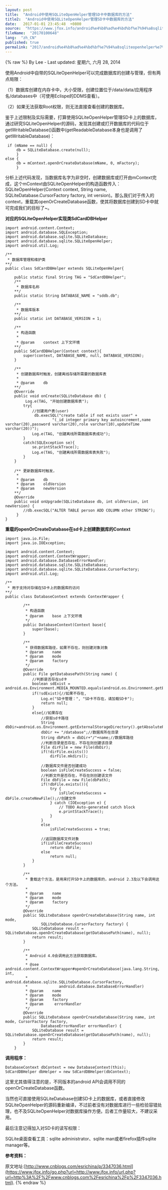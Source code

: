 ```yaml
---
layout: post
title:  "Android中使用SQLiteOpenHelper管理SD卡中数据库的方法"
title2:  "Android中使用SQLiteOpenHelper管理SD卡中数据库的方法"
date:   2017-01-01 23:45:48  +0800
source:  "https://www.jfox.info/android%e4%b8%ad%e4%bd%bf%e7%94%a8sqliteopenhelper%e7%ae%a1%e7%90%86sd%e5%8d%a1%e4%b8%ad%e6%95%b0%e6%8d%ae%e5%ba%93%e7%9a%84%e6%96%b9%e6%b3%95.html"
fileName:  "20170100648"
lang:  "zh_CN"
published: true
permalink: "2017/android%e4%b8%ad%e4%bd%bf%e7%94%a8sqliteopenhelper%e7%ae%a1%e7%90%86sd%e5%8d%a1%e4%b8%ad%e6%95%b0%e6%8d%ae%e5%ba%93%e7%9a%84%e6%96%b9%e6%b3%95.html"
---
```

{% raw %}
By Lee - Last updated: 星期六, 六月 28, 2014

使用Android中自带的SQLiteOpenHelper可以完成数据库的创建与管理，但有两点局限：

（1）数据库创建在内存卡中，大小受限，创建位置位于/data/data/应用程序名/databases中（可使用Eclispe的DDMS查看）。

（2）如果无法获取Root权限，则无法直接查看创建的数据库。

鉴于上述限制及实际需要，打算使用SQLiteOpenHelper管理SD卡上的数据库，通过研究SQLiteOpenHelper的源码，发现其创建或打开数据库的代码位于getWritableDatabase()函数中(getReadableDatabase本身也是调用了getWritableDatabase)：

     if (mName == null) {
         db = SQLiteDatabase.create(null);
         } 
    else {
         db = mContext.openOrCreateDatabase(mName, 0, mFactory);
         }

 分析上述代码发现，当数据库名字为非空时，创建数据库或打开由mContext完成，这个mContext由SQLiteOpenHelper的构造函数传入：SQLiteOpenHelper(Context context, String name, SQLiteDatabase.CursorFactory factory, int version)。那么我们对于传入的context，重载其openOrCreateDatabase函数，使其将数据库创建到SD卡中就可完成我们的目标了~。

**对应的SQLiteOpenHelper实现类SdCardDBHelper**

    import android.content.Context;
    import android.database.SQLException;
    import android.database.sqlite.SQLiteDatabase;
    import android.database.sqlite.SQLiteOpenHelper;
    import android.util.Log;
    
    /**
     * 数据库管理和维护类
    **/
    public class SdCardDBHelper extends SQLiteOpenHelper{
        
        public static final String TAG = "SdCardDBHelper";
        /**
         * 数据库名称
        **/
        public static String DATABASE_NAME = "sddb.db";
        
        /**
         * 数据库版本
        **/
        public static int DATABASE_VERSION = 1;
            
        /**
         * 构造函数
         * 
         * @param    context 上下文环境
        **/
        public SdCardDBHelper(Context context){
            super(context, DATABASE_NAME, null, DATABASE_VERSION);
        }    
         
        /**
         * 创建数据库时触发，创建离线存储所需要的数据库表
         *
         * @param    db
        **/
        @Override
        public void onCreate(SQLiteDatabase db) {
             Log.e(TAG, "开始创建数据库表");
            try{
                //创建用户表(user)
                 db.execSQL("create table if not exists user" +
                         "(_id integer primary key autoincrement,name varchar(20),password varchar(20),role varchar(10),updateTime varchar(20))");
                Log.e(TAG, "创建离线所需数据库表成功");
            }
            catch(SQLException se){
                se.printStackTrace();
                Log.e(TAG, "创建离线所需数据库表失败");
            }        
        }
        
        /** 更新数据库时触发，
         *
         * @param    db
         * @param    oldVersion
         * @param    newVersion
        **/
        @Override
        public void onUpgrade(SQLiteDatabase db, int oldVersion, int newVersion) {
            //db.execSQL("ALTER TABLE person ADD COLUMN other STRING");  
         }
    }

**重载的openOrCreateDatabase在sd卡上创建数据库的Context**

    import java.io.File;
    import java.io.IOException;
    
    import android.content.Context;
    import android.content.ContextWrapper;
    import android.database.DatabaseErrorHandler;
    import android.database.sqlite.SQLiteDatabase;
    import android.database.sqlite.SQLiteDatabase.CursorFactory;
    import android.util.Log;
    
    /**
     * 用于支持对存储在SD卡上的数据库的访问
    **/
    public class DatabaseContext extends ContextWrapper {        
               
            /**
             * 构造函数
             * @param    base 上下文环境
             */
            public DatabaseContext(Context base){
                super(base);
            }
         
            /**
             * 获得数据库路径，如果不存在，则创建对象对象
             * @param    name
             * @param    mode
             * @param    factory
             */
            @Override
            public File getDatabasePath(String name) {
                //判断是否存在sd卡
                boolean sdExist = android.os.Environment.MEDIA_MOUNTED.equals(android.os.Environment.getExternalStorageState());
                if(!sdExist){//如果不存在,
                    Log.e("SD卡管理：", "SD卡不存在，请加载SD卡");
                    return null;
                } 
                else{//如果存在
                    //获取sd卡路径
                    String dbDir=android.os.Environment.getExternalStorageDirectory().getAbsolutePath();
                    dbDir += "/database";//数据库所在目录
                    String dbPath = dbDir+"/"+name;//数据库路径
                    //判断目录是否存在，不存在则创建该目录
                    File dirFile = new File(dbDir);
                    if(!dirFile.exists())
                        dirFile.mkdirs();
                    
                    //数据库文件是否创建成功
                    boolean isFileCreateSuccess = false; 
                    //判断文件是否存在，不存在则创建该文件
                    File dbFile = new File(dbPath);
                    if(!dbFile.exists()){
                        try {                    
                            isFileCreateSuccess = dbFile.createNewFile();//创建文件
                        } catch (IOException e) {
                            // TODO Auto-generated catch block
                            e.printStackTrace();
                        }
                    }
                    else     
                        isFileCreateSuccess = true;
                    
                    //返回数据库文件对象
                    if(isFileCreateSuccess)
                        return dbFile;
                    else 
                        return null;
                }
            }
         
            /**
             * 重载这个方法，是用来打开SD卡上的数据库的，android 2.3及以下会调用这个方法。
             * 
             * @param    name
             * @param    mode
             * @param    factory
             */
            @Override
            public SQLiteDatabase openOrCreateDatabase(String name, int mode, 
                    SQLiteDatabase.CursorFactory factory) {
                SQLiteDatabase result = SQLiteDatabase.openOrCreateDatabase(getDatabasePath(name), null);
                return result;
            }
            
            /**
             * Android 4.0会调用此方法获取数据库。
             * 
             * @see android.content.ContextWrapper#openOrCreateDatabase(java.lang.String, int, 
             *              android.database.sqlite.SQLiteDatabase.CursorFactory,
             *              android.database.DatabaseErrorHandler)
             * @param    name
             * @param    mode
             * @param    factory
             * @param     errorHandler
             */
            @Override
            public SQLiteDatabase openOrCreateDatabase(String name, int mode, CursorFactory factory,
                    DatabaseErrorHandler errorHandler) {
                SQLiteDatabase result = SQLiteDatabase.openOrCreateDatabase(getDatabasePath(name), null);
                return result;
            }
        } 

 **调用程序：**

    DatabaseContext dbContext = new DatabaseContext(this);
    SdCardDBHelper dbHelper = new SdCardDBHelper(dbContext);

这里尤其值得注意的是，不同版本的android API会调用不同的openOrCreateDatabase函数。

当然也可直接使用SQLiteDatabase创建SD卡上的数据库，或者直接修改SQLiteOpenHelper的源码重新编译，不过前者没有对数据库进行一些检验容错处理，也不及SQLiteOpenHelper对数据库操作方便。后者工作量较大，不建议采用。

最后注意记得加入对SD卡的读写权限：

SQLite桌面查看工具：sqlite administrator、sqlite man或者firefox插件sqlite manager等。

**参考资料：**

原文地址:[http://www.cnblogs.com/esrichina/p/3347036.html](https://www.jfox.info/go.php?url=http://www.jfox.info/url.php?url=http%3A%2F%2Fwww.cnblogs.com%2Fesrichina%2Fp%2F3347036.html).
{% endraw %}
